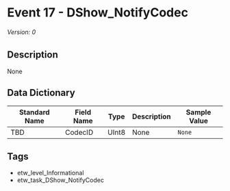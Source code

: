 # Event 17 - DShow_NotifyCodec
###### Version: 0

## Description
None

## Data Dictionary
|Standard Name|Field Name|Type|Description|Sample Value|
|---|---|---|---|---|
|TBD|CodecID|UInt8|None|`None`|

## Tags
* etw_level_Informational
* etw_task_DShow_NotifyCodec